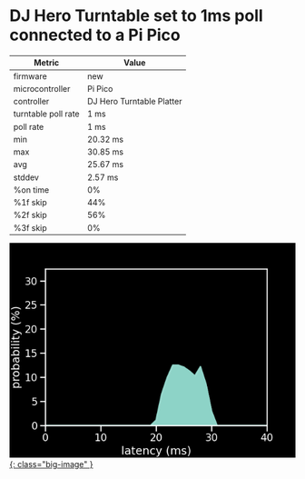 # DJ Hero Turntable set to 1ms poll connected to a Pi Pico

| Metric              | Value                     |
| ------------------- | ------------------------- |
| firmware            | new                       |
| microcontroller     | Pi Pico                   |
| controller          | DJ Hero Turntable Platter |
| turntable poll rate | 1 ms                      |
| poll rate           | 1 ms                      |
| min                 | 20.32 ms                  |
| max                 | 30.85 ms                  |
| avg                 | 25.67 ms                  |
| stddev              | 2.57 ms                   |
| %on time            | 0%                        |
| %1f skip            | 44%                       |
| %2f skip            | 56%                       |
| %3f skip            | 0%                        |

[![Graph](../../assets/images/results/santroller_dj.png){: class="big-image" }](../../assets/images/results/santroller_dj.png)
